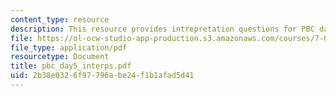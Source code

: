 ```yaml
---
content_type: resource
description: This resource provides intrepretation questions for PBC day 5.
file: https://ol-ocw-studio-app-production.s3.amazonaws.com/courses/7-02-experimental-biology-communication-spring-2005/2b38e0326f97796abe24f1b1afad5d41_pbc_day5_interps.pdf
file_type: application/pdf
resourcetype: Document
title: pbc_day5_interps.pdf
uid: 2b38e032-6f97-796a-be24-f1b1afad5d41
---
```

